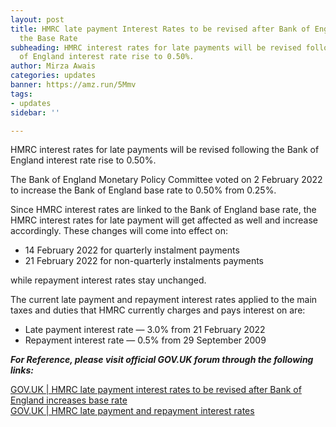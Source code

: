```yaml
---
layout: post
title: HMRC late payment Interest Rates to be revised after Bank of England increases
  the Base Rate
subheading: HMRC interest rates for late payments will be revised following the Bank
  of England interest rate rise to 0.50%.
author: Mirza Awais
categories: updates
banner: https://amz.run/5Mmv
tags:
- updates
sidebar: ''

---
```

HMRC interest rates for late payments will be revised following the Bank of England interest rate rise to 0.50%.

The Bank of England Monetary Policy Committee voted on 2 February 2022 to increase the Bank of England base rate to 0.50% from 0.25%.

Since HMRC interest rates are linked to the Bank of England base rate, the HMRC interest rates for late payment will get affected as well and increase accordingly. These changes will come into effect on:

* 14 February 2022 for quarterly instalment payments
* 21 February 2022 for non-quarterly instalments payments

while repayment interest rates stay unchanged.

The current late payment and repayment interest rates applied to the main taxes and duties that HMRC currently charges and pays interest on are:

* Late payment interest rate — 3.0% from 21 February 2022
* Repayment interest rate — 0.5% from 29 September 2009

**_For Reference, please visit official GOV.UK forum through the following links:_**

[GOV.UK | HMRC late payment interest rates to be revised after Bank of England increases base rate](https://www.gov.uk/government/news/hmrc-late-payment-interest-rates-to-be-revised-after-bank-of-england-increases-base-rate--2 "HMRC late payment interest rates to be revised after Bank of England increases base rate")  
[GOV.UK | HMRC late payment and repayment interest rates](https://www.gov.uk/government/publications/rates-and-allowances-hmrc-interest-rates-for-late-and-early-payments/rates-and-allowances-hmrc-interest-rates "HMRC late payment and repayment interest rates")
